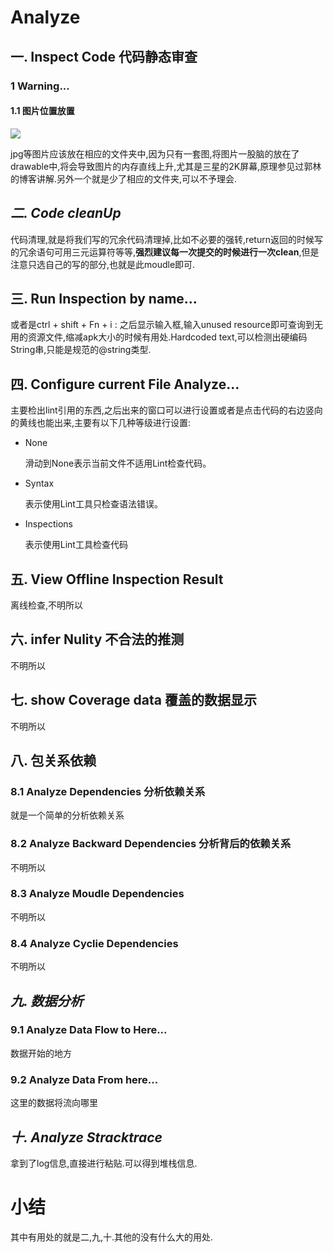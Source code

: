 # Analyze

## 一. Inspect Code 代码静态审查

### 1 Warning...

#### 1.1 图片位置放置

![](https://raw.githubusercontent.com/zzggxx/PictureTest/master/as_Analyze/1.png)

jpg等图片应该放在相应的文件夹中,因为只有一套图,将图片一股脑的放在了drawable中,将会导致图片的内存直线上升,尤其是三星的2K屏幕,原理参见过郭林的博客讲解.另外一个就是少了相应的文件夹,可以不予理会.

## *二. Code cleanUp*

代码清理,就是将我们写的冗余代码清理掉,比如不必要的强转,return返回的时候写的冗余语句可用三元运算符等等,**强烈建议每一次提交的时候进行一次clean**,但是注意只选自己的写的部分,也就是此moudle即可.

## 三. Run Inspection by name...

或者是ctrl + shift + Fn + i : 之后显示输入框,输入unused resource即可查询到无用的资源文件,缩减apk大小的时候有用处.Hardcoded text,可以检测出硬编码String串,只能是规范的@string类型.

## 四. Configure current File Analyze...

主要检出lint引用的东西,之后出来的窗口可以进行设置或者是点击代码的右边竖向的黄线也能出来,主要有以下几种等级进行设置:

* None

	滑动到None表示当前文件不适用Lint检查代码。

* Syntax

	表示使用Lint工具只检查语法错误。

* Inspections

	表示使用Lint工具检查代码

## 五. View Offline Inspection Result

离线检查,不明所以

## 六. infer Nulity 不合法的推测

不明所以

## 七. show Coverage data 覆盖的数据显示

不明所以

## 八. 包关系依赖

### 8.1 Analyze Dependencies 分析依赖关系

就是一个简单的分析依赖关系

### 8.2 Analyze Backward Dependencies 分析背后的依赖关系

不明所以

### 8.3 Analyze Moudle Dependencies 

不明所以

### 8.4 Analyze Cyclie Dependencies

不明所以

## *九. 数据分析*

### 9.1 Analyze Data Flow to Here...

数据开始的地方

### 9.2 Analyze Data From here...

这里的数据将流向哪里

## *十.	Analyze Stracktrace*

拿到了log信息,直接进行粘贴.可以得到堆栈信息.

# 小结

其中有用处的就是二,九,十.其他的没有什么大的用处.
